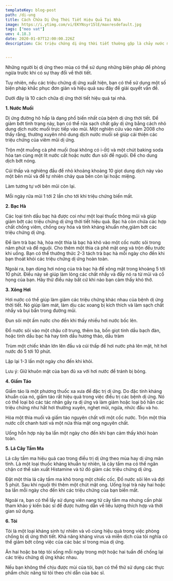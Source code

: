 ```yaml
---
templateKey: blog-post
path: /di-ung
title: Cách Chữa Dị Ứng Thời Tiết Hiệu Quả Tại Nhà
image: https://i.ytimg.com/vi/EKYNsyr15lE/maxresdefault.jpg
tags: ["meo vat"]
uev: 4.18.3
date: 2020-01-07T12:00:00.226Z
description: Các triệu chứng dị ứng thời tiết thường gặp là chảy nước mũi, ngứa cổ họng, ho, ngứa mắt và da bị phát ban. 


---
```

Những người bị dị ứng theo mùa có thể sử dụng những biện pháp để phòng ngừa trước khi có sự thay đổi về thời tiết.

Tuy nhiên, nếu các triệu chứng dị ứng xuất hiện, bạn có thể sử dụng một số biện pháp khắc phục đơn giản và hiệu quả sau đây để giải quyết vấn đề.

Dưới đây là 10 cách chữa dị ứng thời tiết hiệu quả tại nhà.

**1. Nước Muối**

Dị ứng đường hô hấp là dạng phổ biến nhất của bệnh dị ứng thời tiết. Để giảm bớt tình trạng này, bạn có thể rửa sạch chất gây dị ứng bằng cách nhỏ dung dịch nước muối trực tiếp vào mũi. Một nghiên cứu vào năm 2008 cho thấy rằng, thường xuyên nhỏ dung dịch nước muối sẽ giúp cải thiện các triệu chứng của viêm mũi dị ứng.

Trộn một muỗng cà phê muối (loại không có i-ốt) và một chút baking soda hòa tan cùng một lít nước cất hoặc nước đun sôi để nguội. Để cho dung dịch bớt nóng.

Cúi thấp và nghiêng đầu để nhỏ khoảng khoảng 10 giọt dung dịch này vào một bên mũi và để tự nhiên chảy qua bên còn lại hoặc miệng.

Làm tương tự với bên mũi còn lại.

Mỗi ngày rửa mũi 1 tới 2 lần cho tới khi triệu chứng biến mất.
 

**2. Bạc Hà**

Các loại tinh dầu bạc hà được coi như một loại thuốc thông mũi và giúp giảm bớt các triệu chứng dị ứng thời tiết hiệu quả. Bạc hà còn chứa các hợp chất chống viêm, chống oxy hóa và tính kháng khuẩn nhẹ,giảm bớt các triệu chứng dị ứng.

Để làm trà bạc hà, hòa một thìa lá bạc hà khô vào một cốc nước sôi trong năm phút và để nguội. Cho thêm một thìa cà phê mật ong và trộn đều trước khi uống. Bạn có thể thưởng thức 2-3 tách trà bạc hà mỗi ngày cho đến khi bạn thoát khỏi các triệu chứng dị ứng hoàn toàn.

Ngoài ra, bạn dùng hơi nóng của trà bạc hà để xông mặt trong khoảng 5 tới 10 phút. Điều này sẽ giúp làm lỏng các chất nhầy và đẩy nó ra từ mũi và cổ họng của bạn. Hãy thử điều này bất cứ khi nào bạn cảm thấy khó thở.
 
**3. Xông Hơi**

Hơi nước có thể giúp làm giảm các triệu chứng khác nhau của bệnh dị ứng thời tiết. Nó giúp làm mát, làm dịu các xoang bị kích thích và làm sạch chất nhầy và bụi bẩn trong đường mũi.

Đun sôi một ấm nước cho đến khi thấy nhiều hơi nước bốc lên.

Đổ nước sôi vào một chậu cỡ trung, thêm ba, bốn giọt tinh dầu bạch đàn, hoặc tinh dầu bạc hà hay tinh dầu hương thảo, dầu tràm

Trùm một chiếc khăn lớn lên đầu và cúi thấp để hơi nước phả lên mặt, hít hơi nước đó 5 tới 10 phút.

Lặp lại 1-3 lần một ngày cho đến khi khỏi.

Lưu ý: Giữ khuôn mặt của bạn đủ xa với hơi nước để tránh bị bỏng.

 **4. Giấm Táo**

Giấm táo là một phương thuốc xa xưa để đặc trị dị ứng. Do đặc tính kháng khuẩn của nó, giấm táo rất hiệu quả trong việc điều trị các bệnh dị ứng. Nó có thể loại bỏ các tác nhân gây ra dị ứng và làm giảm hoặc loại bỏ hẳn các triệu chứng như hắt hơi thường xuyên, nghẹt mũi, ngứa, nhức đầu và ho.

Hòa một thìa muối và giấm táo nguyên chất với một cốc nước. Trộn một thìa nước cốt chanh tươi và một nửa thìa mật ong nguyên chất.

Uống hỗn hợp này ba lần một ngày cho đến khi bạn cảm thấy khỏi hoàn toàn.
 
**5. Lá Cây Tầm Ma**

Lá cây tầm ma hiệu quả cao trong điều trị dị ứng theo mùa hay dị ứng mãn tính. Là một loại thuốc kháng khuẩn tự nhiên, lá cây tầm ma có thể ngăn chặn cơ thể sản xuất Histamine và từ đó giảm các triệu chứng dị ứng.

Đặt một thìa lá cây tầm ma khô trong một chiếc cốc. Đổ nước sôi lên và đợi 5 phút. Sau khi nguội thì thêm một chút mật ong. Uống loại trà này hai hoặc ba lần mỗi ngày cho đến khi các triệu chứng của bạn biến mất.

Ngoài ra, bạn có thể lấy sử dụng viên nang từ cây tầm ma nhưng cần phải tham khảo ý kiến bác sĩ để được hướng dẫn về liều lượng thích hợp và thời gian sử dụng.
 
**6. Tỏi**

Tỏi là một loại kháng sinh tự nhiên và vô cùng hiệu quả trong việc phòng chống bị dị ứng thời tiết. Khả năng kháng virus và miễn dịch của tỏi nghĩa có thể giảm bớt công việc của các bác sĩ trong mùa dị ứng.

Ăn hai hoặc ba tép tỏi sống mỗi ngày trong một hoặc hai tuần để chống lại các triệu chứng dị ứng khác nhau.

Nếu bạn không thể chịu được mùi của tỏi, bạn có thể thử sử dụng các thực phẩm chức năng từ tỏi theo chỉ dẫn của bác sĩ.